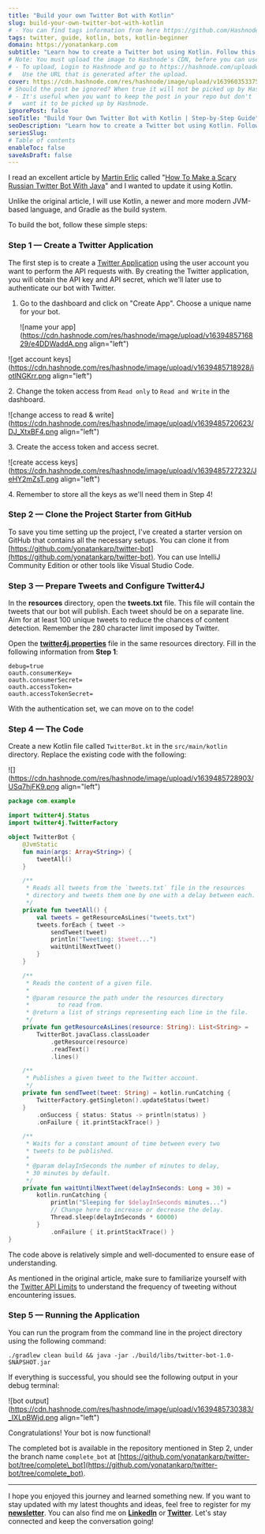 ```yaml
---
title: "Build your own Twitter Bot with Kotlin"
slug: build-your-own-twitter-bot-with-kotlin
# - You can find tags information from here https://github.com/Hashnode/support/blob/main/misc/tags.json
tags: twitter, guide, kotlin, bots, kotlin-beginner
domain: https://yonatankarp.com
subtitle: "Learn how to create a Twitter bot using Kotlin. Follow this step-by-step guide to build your own bot and automate your tweets. No coding experience required"
# Note: You must upload the image to Hashnode's CDN, before you can use it here.
# - To upload, Login to Hashnode and go to https://hashnode.com/uploader
#   Use the URL that is generated after the upload.
cover: https://cdn.hashnode.com/res/hashnode/image/upload/v1639603533753/qMyvtIuf6.jpeg
# Should the post be ignored? When true it will not be picked up by Hashnode.
# - It's useful when you want to keep the post in your repo but don't
#   want it to be picked up by Hashnode.
ignorePost: false
seoTitle: "Build Your Own Twitter Bot with Kotlin | Step-by-Step Guide"
seoDescription: "Learn how to create a Twitter bot using Kotlin. Follow this step-by-step guide to build your own bot and automate your tweets. No coding experience required"
seriesSlug:
# Table of contents
enableToc: false
saveAsDraft: false
---
```


I read an excellent article by [Martin Erlic](https://medium.com/u/f864d52751a7) called "[How To Make a Scary Russian Twitter Bot With Java](https://medium.com/@SeloSlav/how-to-make-a-scary-russian-twitter-bot-with-java-b7b62768a3ac)" and I wanted to update it using Kotlin.

Unlike the original article, I will use Kotlin, a newer and more modern JVM-based language, and Gradle as the build system.

To build the bot, follow these simple steps:

### Step 1 — Create a Twitter Application

The first step is to create a [Twitter Application](https://apps.twitter.com/) using the user account you want to perform the API requests with. By creating the Twitter application, you will obtain the API key and API secret, which we'll later use to authenticate our bot with Twitter.

1. Go to the dashboard and click on "Create App". Choose a unique name for your bot.
    
    ![name your app](https://cdn.hashnode.com/res/hashnode/image/upload/v1639485716829/e4DDWaddA.png align="left")
    

![get account keys](https://cdn.hashnode.com/res/hashnode/image/upload/v1639485718928/iotlNGKrr.png align="left")

2\. Change the token access from `Read only` to `Read and Write` in the dashboard.

![change access to read & write](https://cdn.hashnode.com/res/hashnode/image/upload/v1639485720623/DJ_XtxBF4.png align="left")

3\. Create the access token and access secret.

![create access keys](https://cdn.hashnode.com/res/hashnode/image/upload/v1639485727232/JeHY2mZsT.png align="left")

4\. Remember to store all the keys as we'll need them in Step 4!

### Step 2 — Clone the Project Starter from GitHub

To save you time setting up the project, I've created a starter version on GitHub that contains all the necessary setups. You can clone it from [https://github.com/yonatankarp/twitter-bot](https://github.com/yonatankarp/twitter-bot). You can use IntelliJ Community Edition or other tools like Visual Studio Code.

### Step 3 — Prepare Tweets and Configure Twitter4J

In the **resources** directory, open the **tweets.txt** file. This file will contain the tweets that our bot will publish. Each tweet should be on a separate line. Aim for at least 100 unique tweets to reduce the chances of content detection. Remember the 280 character limit imposed by Twitter.

Open the [**twitter4j.properties**](http://twitter4j.properties) file in the same resources directory. Fill in the following information from **Step 1**:

```text
debug=true  
oauth.consumerKey=  
oauth.consumerSecret=  
oauth.accessToken=  
oauth.accessTokenSecret=
```

With the authentication set, we can move on to the code!

### Step 4 — The Code

Create a new Kotlin file called `TwitterBot.kt` in the `src/main/kotlin` directory. Replace the existing code with the following:

![](https://cdn.hashnode.com/res/hashnode/image/upload/v1639485728903/USq7hjFK9.png align="left")

```kotlin
package com.example

import twitter4j.Status
import twitter4j.TwitterFactory

object TwitterBot {
    @JvmStatic
    fun main(args: Array<String>) {
        tweetAll()
    }

    /**
     * Reads all tweets from the `tweets.txt` file in the resources
     * directory and tweets them one by one with a delay between each.
     */
    private fun tweetAll() {
        val tweets = getResourceAsLines("tweets.txt")
        tweets.forEach { tweet ->
            sendTweet(tweet)
            println("Tweeting: $tweet...")
            waitUntilNextTweet()
        }
    }

    /**
     * Reads the content of a given file.
     *
     * @param resource the path under the resources directory
     *        to read from.
     * @return a list of strings representing each line in the file.
     */
    private fun getResourceAsLines(resource: String): List<String> =
        TwitterBot.javaClass.classLoader
            .getResource(resource)
            .readText()
            .lines()

    /**
     * Publishes a given tweet to the Twitter account.
     */
    private fun sendTweet(tweet: String) = kotlin.runCatching {
        TwitterFactory.getSingleton().updateStatus(tweet)
    }
        .onSuccess { status: Status -> println(status) }
        .onFailure { it.printStackTrace() }

    /**
     * Waits for a constant amount of time between every two
     * tweets to be published.
     *
     * @param delayInSeconds the number of minutes to delay,
     * 30 minutes by default.
     */
    private fun waitUntilNextTweet(delayInSeconds: Long = 30) =
        kotlin.runCatching {
            println("Sleeping for $delayInSeconds minutes...")
            // Change here to increase or decrease the delay.
            Thread.sleep(delayInSeconds * 60000)
        }
            .onFailure { it.printStackTrace() }
}
```

The code above is relatively simple and well-documented to ensure ease of understanding.

As mentioned in the original article, make sure to familiarize yourself with the [Twitter API Limits](https://help.twitter.com/en/rules-and-policies/twitter-limits) to understand the frequency of tweeting without encountering issues.

### Step 5 — Running the Application

You can run the program from the command line in the project directory using the following command:

```shell
./gradlew clean build && java -jar ./build/libs/twitter-bot-1.0-SNAPSHOT.jar
```

If everything is successful, you should see the following output in your debug terminal:

![bot output](https://cdn.hashnode.com/res/hashnode/image/upload/v1639485730383/_IXLpBWjd.png align="left")

Congratulations! Your bot is now functional!

The completed bot is available in the repository mentioned in Step 2, under the branch name `complete_bot` at [https://github.com/yonatankarp/twitter-bot/tree/complete\_bot](https://github.com/yonatankarp/twitter-bot/tree/complete_bot).

---

I hope you enjoyed this journey and learned something new. If you want to stay updated with my latest thoughts and ideas, feel free to register for my [**newsletter**](https://yonatankarp.com/newsletter). You can also find me on [**LinkedIn**](https://www.linkedin.com/in/yonatankarp/) or [**Twitter**](https://twitter.com/yonatan_karp). Let's stay connected and keep the conversation going!
